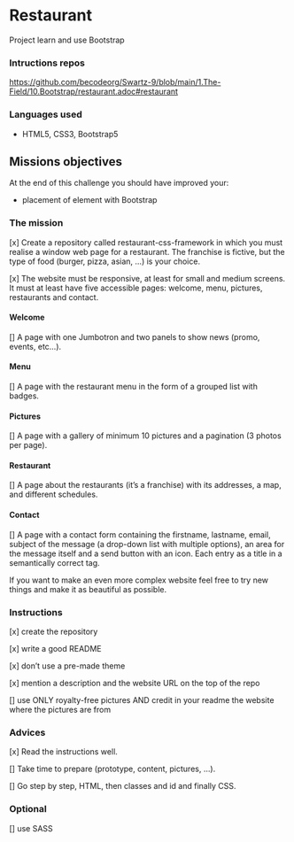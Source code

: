# Restaurant
Project learn and use Bootstrap
### Intructions repos
https://github.com/becodeorg/Swartz-9/blob/main/1.The-Field/10.Bootstrap/restaurant.adoc#restaurant
### Languages used
- HTML5, CSS3, Bootstrap5
## Missions objectives
At the end of this challenge you should have improved your:

- placement of element with Bootstrap

### The mission
[x] Create a repository called restaurant-css-framework in which you must realise a window web page for a restaurant. The franchise is fictive, but the type of food (burger, pizza, asian, …​) is your choice.

[x] The website must be responsive, at least for small and medium screens. It must at least have five accessible pages: welcome, menu, pictures, restaurants and contact.

#### Welcome
[] A page with one Jumbotron and two panels to show news (promo, events, etc…​).

#### Menu
[] A page with the restaurant menu in the form of a grouped list with badges.

#### Pictures
[]  A page with a gallery of minimum 10 pictures and a pagination (3 photos per page).

#### Restaurant
[] A page about the restaurants (it’s a franchise) with its addresses, a map, and different schedules.

#### Contact
[] A page with a contact form containing the firstname, lastname, email, subject of the message (a drop-down list with multiple options), an area for the message itself and a send button with an icon. Each entry as a title in a semantically correct tag.

If you want to make an even more complex website feel free to try new things and make it as beautiful as possible.

### Instructions
[x] create the repository

[x] write a good README

[x] don’t use a pre-made theme

[x] mention a description and the website URL on the top of the repo

[] use ONLY royalty-free pictures AND credit in your readme the website where the pictures are from

### Advices
[x] Read the instructions well.

[] Take time to prepare (prototype, content, pictures, …​).

[] Go step by step, HTML, then classes and id and finally CSS.

### Optional
[] use SASS